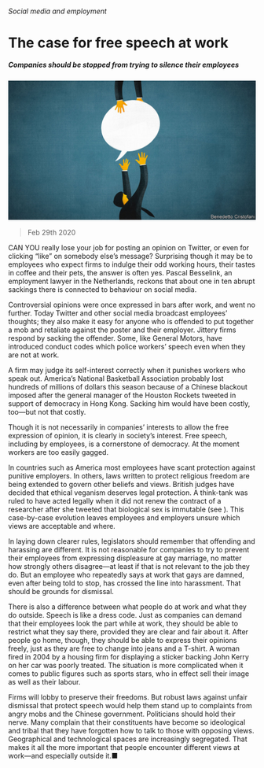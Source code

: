 ###### Social media and employment

# The case for free speech at work 

##### Companies should be stopped from trying to silence their employees 

![image](images/20200229_LDD003.jpg) 

> Feb 29th 2020 

CAN YOU really lose your job for posting an opinion on Twitter, or even for clicking “like” on somebody else’s message? Surprising though it may be to employees who expect firms to indulge their odd working hours, their tastes in coffee and their pets, the answer is often yes. Pascal Besselink, an employment lawyer in the Netherlands, reckons that about one in ten abrupt sackings there is connected to behaviour on social media.

Controversial opinions were once expressed in bars after work, and went no further. Today Twitter and other social media broadcast employees’ thoughts; they also make it easy for anyone who is offended to put together a mob and retaliate against the poster and their employer. Jittery firms respond by sacking the offender. Some, like General Motors, have introduced conduct codes which police workers’ speech even when they are not at work.


A firm may judge its self-interest correctly when it punishes workers who speak out. America’s National Basketball Association probably lost hundreds of millions of dollars this season because of a Chinese blackout imposed after the general manager of the Houston Rockets tweeted in support of democracy in Hong Kong. Sacking him would have been costly, too—but not that costly.

Though it is not necessarily in companies’ interests to allow the free expression of opinion, it is clearly in society’s interest. Free speech, including by employees, is a cornerstone of democracy. At the moment workers are too easily gagged.

In countries such as America most employees have scant protection against punitive employers. In others, laws written to protect religious freedom are being extended to govern other beliefs and views. British judges have decided that ethical veganism deserves legal protection. A think-tank was ruled to have acted legally when it did not renew the contract of a researcher after she tweeted that biological sex is immutable (see ). This case-by-case evolution leaves employees and employers unsure which views are acceptable and where.

In laying down clearer rules, legislators should remember that offending and harassing are different. It is not reasonable for companies to try to prevent their employees from expressing displeasure at gay marriage, no matter how strongly others disagree—at least if that is not relevant to the job they do. But an employee who repeatedly says at work that gays are damned, even after being told to stop, has crossed the line into harassment. That should be grounds for dismissal.

There is also a difference between what people do at work and what they do outside. Speech is like a dress code. Just as companies can demand that their employees look the part while at work, they should be able to restrict what they say there, provided they are clear and fair about it. After people go home, though, they should be able to express their opinions freely, just as they are free to change into jeans and a T-shirt. A woman fired in 2004 by a housing firm for displaying a sticker backing John Kerry on her car was poorly treated. The situation is more complicated when it comes to public figures such as sports stars, who in effect sell their image as well as their labour.

Firms will lobby to preserve their freedoms. But robust laws against unfair dismissal that protect speech would help them stand up to complaints from angry mobs and the Chinese government. Politicians should hold their nerve. Many complain that their constituents have become so ideological and tribal that they have forgotten how to talk to those with opposing views. Geographical and technological spaces are increasingly segregated. That makes it all the more important that people encounter different views at work—and especially outside it.■

